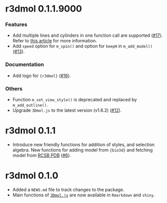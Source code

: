 # r3dmol 0.1.1.9000

### Features

* Add multiple lines and cylinders in one function call are supported ([#17](https://github.com/swsoyee/r3dmol/pull/17)). Refer to [this article](https://swsoyee.github.io/r3dmol/articles/multi-selections.html) for 
more information.
* Add `speed` option for `m_spin()` and option for `keepH` in `m_add_model()` ([#13](https://github.com/swsoyee/r3dmol/pull/13)).

### Documentation

* Add logo for `{r3dmol}` ([#16](https://github.com/swsoyee/r3dmol/pull/16)).

### Others

* Function `m_set_view_style()` is deprecated and replaced by `m_add_outline()`.
* Upgrade `3Dmol.js` to the latest version (v1.6.2) ([#12](https://github.com/swsoyee/r3dmol/pull/12)).

# r3dmol 0.1.1

* Introduce new friendly functions for addition of styles, and selection algebra. New functions for adding model from `{bio3d}` and fetching model from [RCSB PDB](https://www.rcsb.org/) ([#6](https://github.com/swsoyee/r3dmol/pull/6)).

# r3dmol 0.1.0

* Added a `NEWS.md` file to track changes to the package.
* Main functions of [`3Dmol.js`](http://3dmol.csb.pitt.edu/doc/$3Dmol.GLViewer.html) are now available in `Rmarkdown` and `shiny`.
